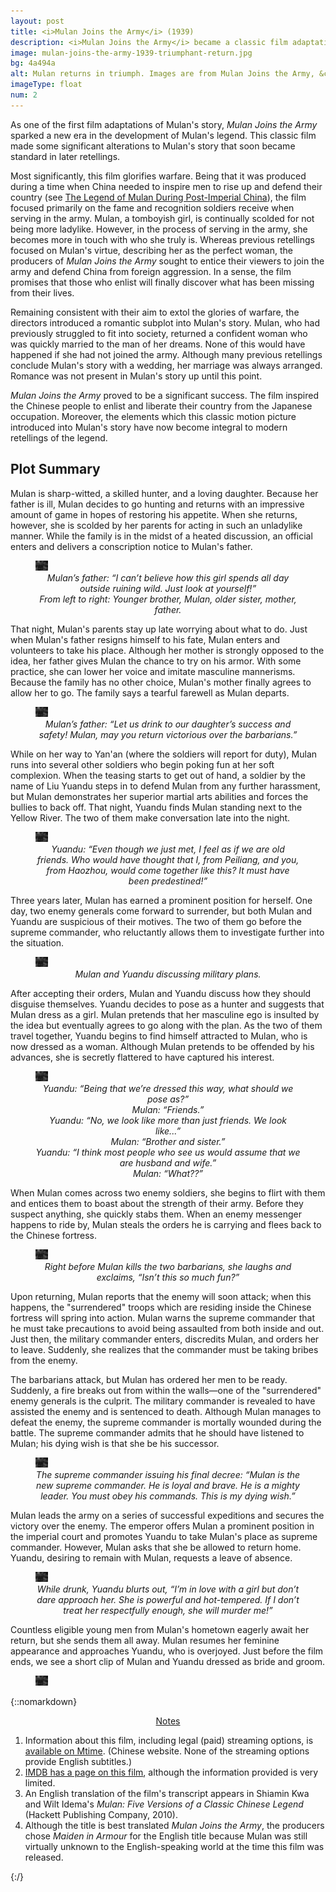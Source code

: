 ```yaml
---
layout: post
title: <i>Mulan Joins the Army</i> (1939)
description: <i>Mulan Joins the Army</i> became a classic film adaptation of Mulan’s story, and is the first retelling to introduce romance into the legend.
image: mulan-joins-the-army-1939-triumphant-return.jpg
bg: 4a494a
alt: Mulan returns in triumph. Images are from Mulan Joins the Army, &copy;1939 China United Productions.
imageType: float
num: 2
---
```


As one of the first film adaptations of Mulan's story, *Mulan Joins the Army* sparked a new era in the development of Mulan's legend. This classic film made some significant alterations to Mulan's story that soon became standard in later retellings.

Most significantly, this film glorifies warfare. Being that it was produced during a time when China needed to inspire men to rise up and defend their country (see [The Legend of Mulan During Post-Imperial China](/pages/post-imperial/legend-of-mulan-post-imperial-china)), the film focused primarily on the fame and recognition soldiers receive when serving in the army. Mulan, a tomboyish girl, is continually scolded for not being more ladylike. However, in the process of serving in the army, she becomes more in touch with who she truly is. Whereas previous retellings focused on Mulan's virtue, describing her as the perfect woman, the producers of *Mulan Joins the Army* sought to entice their viewers to join the army and defend China from foreign aggression. In a sense, the film promises that those who enlist will finally discover what has been missing from their lives.

Remaining consistent with their aim to extol the glories of warfare, the directors introduced a romantic subplot into Mulan's story. Mulan, who had previously struggled to fit into society, returned a confident woman who was quickly married to the man of her dreams. None of this would have happened if she had not joined the army. Although many previous retellings conclude Mulan's story with a wedding, her marriage was always arranged. Romance was not present in Mulan's story up until this point.

*Mulan Joins the Army* proved to be a significant success. The film inspired the Chinese people to enlist and liberate their country from the Japanese occupation. Moreover, the elements which this classic motion picture introduced into Mulan's story have now become integral to modern retellings of the legend.

<h2>Plot Summary</h2>

Mulan is sharp-witted, a skilled hunter, and a loving daughter. Because her father is ill, Mulan decides to go hunting and returns with an impressive amount of game in hopes of restoring his appetite. When she returns, however, she is scolded by her parents for acting in such an unladylike manner. While the family is in the midst of a heated discussion, an official enters and delivers a conscription notice to Mulan's father.

<figure class="float left" style="max-width: 450px;">
<img class="lazy" src="/assets/images/articles/mulan-joins-the-army-1939/placeholder.jpg" data-src="/assets/images/articles/mulan-joins-the-army-1939/1303/mulan-and-her-family-being-scolded-by-her-parents.jpg" data-srcset="/assets/images/articles/mulan-joins-the-army-1939/320/mulan-and-her-family-being-scolded-by-her-parents.jpg 320w, /assets/images/articles/mulan-joins-the-army-1939/640/mulan-and-her-family-being-scolded-by-her-parents.jpg 640w, /assets/images/articles/mulan-joins-the-army-1939/960/mulan-and-her-family-being-scolded-by-her-parents.jpg 960w, /assets/images/articles/mulan-joins-the-army-1939/1303/mulan-and-her-family-being-scolded-by-her-parents.jpg 1303w" alt="Mulan, together with her family. Mulan is being scolded by her parents parents." />
<figcaption style="text-align: center;"><i>Mulan&rsquo;s father: &ldquo;I can&rsquo;t believe how this girl spends all day outside ruining wild. Just look at yourself!&rdquo;<br />From left to right: Younger brother, Mulan, older sister, mother, father.</i></figcaption>
</figure>

That night, Mulan's parents stay up late worrying about what to do. Just when Mulan's father resigns himself to his fate, Mulan enters and volunteers to take his place. Although her mother is strongly opposed to the idea, her father gives Mulan the chance to try on his armor. With some practice, she can lower her voice and imitate masculine mannerisms. Because the family has no other choice, Mulan's mother finally agrees to allow her to go. The family says a tearful farewell as Mulan departs.

<figure class="float right" style="max-width: 450px;">
<img class="lazy" src="/assets/images/articles/mulan-joins-the-army-1939/placeholder.jpg" data-src="/assets/images/articles/mulan-joins-the-army-1939/1303/mulan-farewell-dinner-with-her-family.jpg" data-srcset="/assets/images/articles/mulan-joins-the-army-1939/320/mulan-farewell-dinner-with-her-family.jpg 320w, /assets/images/articles/mulan-joins-the-army-1939/640/mulan-farewell-dinner-with-her-family.jpg 640w, /assets/images/articles/mulan-joins-the-army-1939/960/mulan-farewell-dinner-with-her-family.jpg 960w, /assets/images/articles/mulan-joins-the-army-1939/1303/mulan-farewell-dinner-with-her-family.jpg 1303w" alt="Mulan sharing her final dinner together with her family. Her father says farewell and wishes her wel sharing her well." />
<figcaption style="text-align: center;"><i>Mulan&rsquo;s father: &ldquo;Let us drink to our daughter&rsquo;s success and safety! Mulan, may you return victorious over the barbarians.&rdquo;</i></figcaption>
</figure>

While on her way to Yan'an (where the soldiers will report for duty), Mulan runs into several other soldiers who begin poking fun at her soft complexion. When the teasing starts to get out of hand, a soldier by the name of Liu Yuandu steps in to defend Mulan from any further harassment, but Mulan demonstrates her superior martial arts abilities and forces the bullies to back off. That night, Yuandu finds Mulan standing next to the Yellow River. The two of them make conversation late into the night.

<figure class="float left" style="max-width: 450px;">
<img class="lazy" src="/assets/images/articles/mulan-joins-the-army-1939/placeholder.jpg" data-src="/assets/images/articles/mulan-joins-the-army-1939/1303/mulan-meets-liu-yandu.jpg" data-srcset="/assets/images/articles/mulan-joins-the-army-1939/320/mulan-meets-liu-yandu.jpg 320w, /assets/images/articles/mulan-joins-the-army-1939/640/mulan-meets-liu-yandu.jpg 640w, /assets/images/articles/mulan-joins-the-army-1939/960/mulan-meets-liu-yandu.jpg 960w, /assets/images/articles/mulan-joins-the-army-1939/1303/mulan-meets-liu-yandu.jpg 1303w" alt="Mulan and Yuandu chatting beside the Yellow River." />
<figcaption style="text-align: center;"><i>Yuandu: &ldquo;Even though we just met, I feel as if we are old friends. Who would have thought that I, from Peiliang, and you, from Haozhou, would come together like this? It must have been predestined!&rdquo;</i></figcaption>
</figure>

Three years later, Mulan has earned a prominent position for herself. One day, two enemy generals come forward to surrender, but both Mulan and Yuandu are suspicious of their motives. The two of them go before the supreme commander, who reluctantly allows them to investigate further into the situation.

<figure class="float right" style="max-width: 450px;">
<img class="lazy" src="/assets/images/articles/mulan-joins-the-army-1939/placeholder.jpg" data-src="/assets/images/articles/mulan-joins-the-army-1939/1303/mulan-yuandu-discuss-military-plans.jpg" data-srcset="/assets/images/articles/mulan-joins-the-army-1939/320/mulan-yuandu-discuss-military-plans.jpg 320w, /assets/images/articles/mulan-joins-the-army-1939/640/mulan-yuandu-discuss-military-plans.jpg 640w, /assets/images/articles/mulan-joins-the-army-1939/960/mulan-yuandu-discuss-military-plans.jpg 960w, /assets/images/articles/mulan-joins-the-army-1939/1303/mulan-yuandu-discuss-military-plans.jpg 1303w" alt="Mulan and Yuandu discussing military plans in Mulan's office." />
<figcaption style="text-align: center;"><i>Mulan and Yuandu discussing military plans.</i></figcaption>
</figure>

After accepting their orders, Mulan and Yuandu discuss how they should disguise themselves. Yuandu decides to pose as a hunter and suggests that Mulan dress as a girl. Mulan pretends that her masculine ego is insulted by the idea but eventually agrees to go along with the plan. As the two of them travel together, Yuandu begins to find himself attracted to Mulan, who is now dressed as a woman. Although Mulan pretends to be offended by his advances, she is secretly flattered to have captured his interest.

<figure class="float left" style="max-width: 450px;">
<img class="lazy" src="/assets/images/articles/mulan-joins-the-army-1939/placeholder.jpg" data-src="/assets/images/articles/mulan-joins-the-army-1939/1303/liu-yuandu-hua-mulan-dressed-as-man-and-woman.jpg" data-srcset="/assets/images/articles/mulan-joins-the-army-1939/320/liu-yuandu-hua-mulan-dressed-as-man-and-woman.jpg 320w, /assets/images/articles/mulan-joins-the-army-1939/640/liu-yuandu-hua-mulan-dressed-as-man-and-woman.jpg 640w, /assets/images/articles/mulan-joins-the-army-1939/960/liu-yuandu-hua-mulan-dressed-as-man-and-woman.jpg 960w, /assets/images/articles/mulan-joins-the-army-1939/1303/liu-yuandu-hua-mulan-dressed-as-man-and-woman.jpg 1303w" alt="Mulan, dressed as a Mongolian woman, together with Yuandu, who is dressed as a Mongolian man. They are in the desert and have a camel in the background." />
<figcaption style="text-align: center;"><i>Yuandu: &ldquo;Being that we&rsquo;re dressed this way, what should we pose as?&rdquo;<br />Mulan: &ldquo;Friends.&rdquo;<br />Yuandu: &ldquo;No, we look like more than just friends. We look like...&rdquo;<br />Mulan: &ldquo;Brother and sister.&rdquo;<br />Yuandu: &ldquo;I think most people who see us would assume that we are husband and wife.&rdquo;<br />Mulan: &ldquo;What??&rdquo;<br /></i></figcaption>
</figure>

When Mulan comes across two enemy soldiers, she begins to flirt with them and entices them to boast about the strength of their army. Before they suspect anything, she quickly stabs them. When an enemy messenger happens to ride by, Mulan steals the orders he is carrying and flees back to the Chinese fortress.

<figure class="float right" style="max-width: 450px;">
<img class="lazy" src="/assets/images/articles/mulan-joins-the-army-1939/placeholder.jpg" data-src="/assets/images/articles/mulan-joins-the-army-1939/1303/mulan-flirts-with-two-enemy-soldiers.jpg" data-srcset="/assets/images/articles/mulan-joins-the-army-1939/320/mulan-flirts-with-two-enemy-soldiers.jpg 320w, /assets/images/articles/mulan-joins-the-army-1939/640/mulan-flirts-with-two-enemy-soldiers.jpg 640w, /assets/images/articles/mulan-joins-the-army-1939/960/mulan-flirts-with-two-enemy-soldiers.jpg 960w, /assets/images/articles/mulan-joins-the-army-1939/1303/mulan-flirts-with-two-enemy-soldiers.jpg 1303w" alt="Mulan flirting with two enemy soldiers. She has her arms around them and is smiling." />
<figcaption style="text-align: center;"><i>Right before Mulan kills the two barbarians, she laughs and exclaims, &ldquo;Isn&rsquo;t this so much fun?&rdquo;</i></figcaption>
</figure>

Upon returning, Mulan reports that the enemy will soon attack; when this happens, the "surrendered" troops which are residing inside the Chinese fortress will spring into action. Mulan warns the supreme commander that he must take precautions to avoid being assaulted from both inside and out. Just then, the military commander enters, discredits Mulan, and orders her to leave. Suddenly, she realizes that the commander must be taking bribes from the enemy.

The barbarians attack, but Mulan has ordered her men to be ready. Suddenly, a fire breaks out from within the walls&mdash;one of the "surrendered" enemy generals is the culprit. The military commander is revealed to have assisted the enemy and is sentenced to death. Although Mulan manages to defeat the enemy, the supreme commander is mortally wounded during the battle. The supreme commander admits that he should have listened to Mulan; his dying wish is that she be his successor.

<figure class="float left" style="max-width: 450px;">
<img class="lazy" src="/assets/images/articles/mulan-joins-the-army-1939/placeholder.jpg" data-src="/assets/images/articles/mulan-joins-the-army-1939/1303/supreme-commander-dies-and-appoints-mulan-his-successor.jpg" data-srcset="/assets/images/articles/mulan-joins-the-army-1939/320/supreme-commander-dies-and-appoints-mulan-his-successor.jpg 320w, /assets/images/articles/mulan-joins-the-army-1939/640/supreme-commander-dies-and-appoints-mulan-his-successor.jpg 640w, /assets/images/articles/mulan-joins-the-army-1939/960/supreme-commander-dies-and-appoints-mulan-his-successor.jpg 960w, /assets/images/articles/mulan-joins-the-army-1939/1303/supreme-commander-dies-and-appoints-mulan-his-successor.jpg 1303w" alt="The supreme commander on his deathbed, issuing his final decree: That Mulan take his place." />
<figcaption style="text-align: center;"><i>The supreme commander issuing his final decree: &ldquo;Mulan is the new supreme commander. He is loyal and brave. He is a mighty leader. You must obey his commands. This is my dying wish.&rdquo;</i></figcaption>
</figure>

Mulan leads the army on a series of successful expeditions and secures the victory over the enemy. The emperor offers Mulan a prominent position in the imperial court and promotes Yuandu to take Mulan's place as supreme commander. However, Mulan asks that she be allowed to return home. Yuandu, desiring to remain with Mulan, requests a leave of absence.

<figure class="float right" style="max-width: 450px;">
<img class="lazy" src="/assets/images/articles/mulan-joins-the-army-1939/placeholder.jpg" data-src="/assets/images/articles/mulan-joins-the-army-1939/1303/yuandu-drunk.jpg" data-srcset="/assets/images/articles/mulan-joins-the-army-1939/320/yuandu-drunk.jpg 320w, /assets/images/articles/mulan-joins-the-army-1939/640/yuandu-drunk.jpg 640w, /assets/images/articles/mulan-joins-the-army-1939/960/yuandu-drunk.jpg 960w, /assets/images/articles/mulan-joins-the-army-1939/1303/yuandu-drunk.jpg 1303w" alt="Yuandu, drunk, standing in front of Mulan. He looks sad." />
<figcaption style="text-align: center;"><i>While drunk, Yuandu blurts out, &ldquo;I&rsquo;m in love with a girl but don&rsquo;t dare approach her. She is powerful and hot-tempered. If I don&rsquo;t treat her respectfully enough, she will murder me!&rdquo;</i></figcaption>
</figure>

Countless eligible young men from Mulan's hometown eagerly await her return, but she sends them all away. Mulan resumes her feminine appearance and approaches Yuandu, who is overjoyed. Just before the film ends, we see a short clip of Mulan and Yuandu dressed as bride and groom.

<figure class="float left" style="max-width: 450px;">
<img class="lazy" src="/assets/images/articles/mulan-joins-the-army-1939/placeholder.jpg" data-src="/assets/images/articles/mulan-joins-the-army-1939/1303/mulan-bridal-dress-with-yuandu.jpg" data-srcset="/assets/images/articles/mulan-joins-the-army-1939/320/mulan-bridal-dress-with-yuandu.jpg 320w, /assets/images/articles/mulan-joins-the-army-1939/640/mulan-bridal-dress-with-yuandu.jpg 640w, /assets/images/articles/mulan-joins-the-army-1939/960/mulan-bridal-dress-with-yuandu.jpg 960w, /assets/images/articles/mulan-joins-the-army-1939/1303/mulan-bridal-dress-with-yuandu.jpg 1303w" alt="Mulan and Yuandu get married. Mulan is wearing a bridal dress and Yuandu is dressed as the groom." />
</figure>

{::nomarkdown}
<center><a id="note_link" href="#" onclick="toggle_note(); return false;">Notes <span id="show_note_icon"></span></a></center>

<div id="note">
<ol>
<li>Information about this film, including legal (paid) streaming options, is <a href="http://m.mtime.cn/#!/movie/37503/">available on Mtime</a>. (Chinese website. None of the streaming options provide English subtitles.)
<li><a href="https://www.imdb.com/title/tt0192338/">IMDB has a page on this film</a>, although the information provided is very limited.</li>
<li>An English translation of the film's transcript appears in Shiamin Kwa and Wilt Idema's <i>Mulan: Five Versions of a Classic Chinese Legend</i> (Hackett Publishing Company, 2010).</li>
<li>Although the title is best translated <i>Mulan Joins the Army</i>, the producers chose <i>Maiden in Armour</i> for the English title because Mulan was still virtually unknown to the English-speaking world at the time this film was released.</li>
</ol>
</div>

<script type="text/javascript" src="/assets/js/toggle_note.js"></script>
<script type="text/javascript" src="/assets/js/resizeLazyThumbs.js"></script>
<script type="text/javascript" src="https://cdn.jsdelivr.net/npm/vanilla-lazyload@12.0.0/dist/lazyload.min.js" onload="var lazyLoadInstance=new LazyLoad({elements_selector:'.lazy'});"></script>
<script type="text/javascript">
var floats = document.getElementsByClassName("float");
for (var i = 0; i < floats.length; i++)
{
  floats[i].style.maxHeight = "calc("+getComputedStyle(floats[i]).maxHeight+" + 7em)"
}
</script>
{:/}
